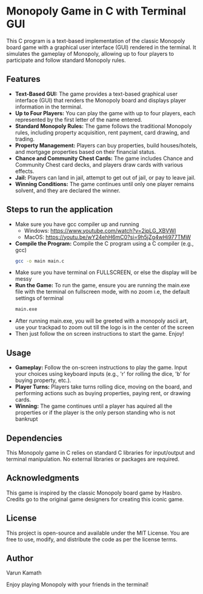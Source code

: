 # Monopoly Game in C with Terminal GUI
This C program is a text-based implementation of the classic Monopoly board game with a graphical user interface (GUI) rendered in the terminal. It simulates the gameplay of Monopoly, allowing up to four players to participate and follow standard Monopoly rules.

## Features
- **Text-Based GUI:** The game provides a text-based graphical user interface (GUI) that renders the Monopoly board and displays player information in the terminal.
- **Up to Four Players:** You can play the game with up to four players, each represented by the first letter of the name entered.
- **Standard Monopoly Rules:** The game follows the traditional Monopoly rules, including property acquisition, rent payment, card drawing, and trading.
- **Property Management:** Players can buy properties, build houses/hotels, and mortgage properties based on their financial status.
- **Chance and Community Chest Cards:** The game includes Chance and Community Chest card decks, and players draw cards with various effects.
- **Jail:** Players can land in jail, attempt to get out of jail, or pay to leave jail.
- **Winning Conditions:** The game continues until only one player remains solvent, and they are declared the winner.

## Steps to run the application
- Make sure you have gcc compiler up and running
  - Windows: https://www.youtube.com/watch?v=2jpLG_XBVWI
  - MacOS: https://youtu.be/wY24ehH6mC0?si=9h5jZg4wHi977TMW
- **Compile the Program:** Compile the C program using a C compiler (e.g., gcc)
  ```bash
  gcc -o main main.c
  ```
- Make sure you have terminal on FULLSCREEN, or else the display will be messy
- **Run the Game:** To run the game, ensure you are running the main.exe file with the terminal on fullscreen mode, with no zoom i.e, the default settings of terminal
  ```bash
  main.exe
  ```
- After running main.exe, you will be greeted with a monopoly ascii art, use your trackpad to zoom out till the logo is in the center of the screen
- Then just follow the on screen instructions to start the game. Enjoy!

## Usage
- **Gameplay:** Follow the on-screen instructions to play the game. Input your choices using keyboard inputs (e.g., 'r' for rolling the dice, 'b' for buying property, etc.).
- **Player Turns:** Players take turns rolling dice, moving on the board, and performing actions such as buying properties, paying rent, or drawing cards.
- **Winning:** The game continues until a player has aquired all the properties or if the player is the only person standing who is not bankrupt

## Dependencies
This Monopoly game in C relies on standard C libraries for input/output and terminal manipulation. No external libraries or packages are required.

## Acknowledgments
This game is inspired by the classic Monopoly board game by Hasbro. Credits go to the original game designers for creating this iconic game.

## License
This project is open-source and available under the MIT License. You are free to use, modify, and distribute the code as per the license terms.

## Author
Varun Kamath

Enjoy playing Monopoly with your friends in the terminal!
